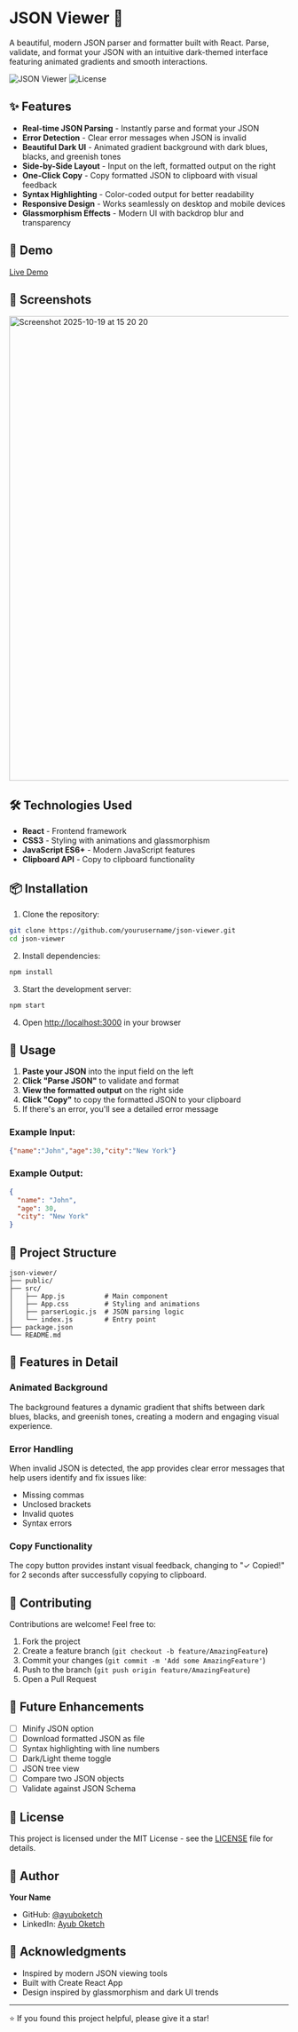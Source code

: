 # JSON Viewer 🧩

A beautiful, modern JSON parser and formatter built with React. Parse, validate, and format your JSON with an intuitive dark-themed interface featuring animated gradients and smooth interactions.

![JSON Viewer](https://img.shields.io/badge/React-18.x-61DAFB?style=flat-square&logo=react)
![License](https://img.shields.io/badge/license-MIT-green?style=flat-square)

## ✨ Features

- **Real-time JSON Parsing** - Instantly parse and format your JSON
- **Error Detection** - Clear error messages when JSON is invalid
- **Beautiful Dark UI** - Animated gradient background with dark blues, blacks, and greenish tones
- **Side-by-Side Layout** - Input on the left, formatted output on the right
- **One-Click Copy** - Copy formatted JSON to clipboard with visual feedback
- **Syntax Highlighting** - Color-coded output for better readability
- **Responsive Design** - Works seamlessly on desktop and mobile devices
- **Glassmorphism Effects** - Modern UI with backdrop blur and transparency

## 🚀 Demo

[Live Demo](https://ayuboketch.github.io/json-viewer/)

## 📸 Screenshots

<img width="1637" height="837" alt="Screenshot 2025-10-19 at 15 20 20" src="https://github.com/user-attachments/assets/454a46d0-44c2-4529-8516-4470c542e652" />

## 🛠️ Technologies Used

- **React** - Frontend framework
- **CSS3** - Styling with animations and glassmorphism
- **JavaScript ES6+** - Modern JavaScript features
- **Clipboard API** - Copy to clipboard functionality

## 📦 Installation

1. Clone the repository:
```bash
git clone https://github.com/yourusername/json-viewer.git
cd json-viewer
```

2. Install dependencies:
```bash
npm install
```

3. Start the development server:
```bash
npm start
```

4. Open [http://localhost:3000](http://localhost:3000) in your browser

## 🎯 Usage

1. **Paste your JSON** into the input field on the left
2. **Click "Parse JSON"** to validate and format
3. **View the formatted output** on the right side
4. **Click "Copy"** to copy the formatted JSON to your clipboard
5. If there's an error, you'll see a detailed error message

### Example Input:
```json
{"name":"John","age":30,"city":"New York"}
```

### Example Output:
```json
{
  "name": "John",
  "age": 30,
  "city": "New York"
}
```

## 📁 Project Structure

```
json-viewer/
├── public/
├── src/
│   ├── App.js          # Main component
│   ├── App.css         # Styling and animations
│   ├── parserLogic.js  # JSON parsing logic
│   └── index.js        # Entry point
├── package.json
└── README.md
```

## 🎨 Features in Detail

### Animated Background
The background features a dynamic gradient that shifts between dark blues, blacks, and greenish tones, creating a modern and engaging visual experience.

### Error Handling
When invalid JSON is detected, the app provides clear error messages that help users identify and fix issues like:
- Missing commas
- Unclosed brackets
- Invalid quotes
- Syntax errors

### Copy Functionality
The copy button provides instant visual feedback, changing to "✓ Copied!" for 2 seconds after successfully copying to clipboard.

## 🤝 Contributing

Contributions are welcome! Feel free to:

1. Fork the project
2. Create a feature branch (`git checkout -b feature/AmazingFeature`)
3. Commit your changes (`git commit -m 'Add some AmazingFeature'`)
4. Push to the branch (`git push origin feature/AmazingFeature`)
5. Open a Pull Request

## 📝 Future Enhancements

- [ ] Minify JSON option
- [ ] Download formatted JSON as file
- [ ] Syntax highlighting with line numbers
- [ ] Dark/Light theme toggle
- [ ] JSON tree view
- [ ] Compare two JSON objects
- [ ] Validate against JSON Schema

## 📄 License

This project is licensed under the MIT License - see the [LICENSE](LICENSE) file for details.

## 👤 Author

**Your Name**

- GitHub: [@ayuboketch](https://github.com/yourusername)
- LinkedIn: [Ayub Oketch](https://linkedin.com/in/yourprofile)

## 🙏 Acknowledgments

- Inspired by modern JSON viewing tools
- Built with Create React App
- Design inspired by glassmorphism and dark UI trends

---

⭐ If you found this project helpful, please give it a star!
